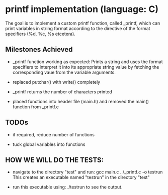# printf implementation (language: C)
The goal is to implement a custom printf function, called _printf, which can 
print variables in string format according to the directive of the format 
specifiers (%d, %c, %s etcetera).

## Milestones Achieved
- _printf function working as expected: Prints a string and uses the format
specifiers to interpret it into its appropriate string value by fetching the 
corresponding vaue from the variable arguments.

- replaced putchar() with write() completely

- _printf returns the number of characters printed

- placed functions into header file (main.h) and removed the main() function 
from _printf.c


## TODOs

- if required, reduce number of functions
 
- tuck global variables into functions


## HOW WE WILL DO THE TESTS:
- navigate to the directory "test" and run: gcc main.c ../_printf.c -o testrun
This creates an executable named "testrun" in the directory "test"

- run this executable using: ./testrun    to see the output.


